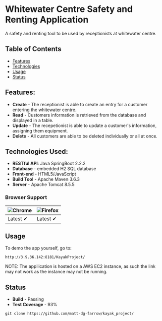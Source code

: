 # Whitewater Centre Safety and Renting Application

A safety and renting tool to be used by receptionists at whitewater centre. 

## Table of Contents
* [Features](#Features)
* [Technologies](#Technologies)
* [Usage](#Usage)
* [Status](#Status)

<a name="Features"></a>
## Features:

* **Create** - The receptionist is able to create an entry for a customer entering the whitewater centre.
* **Read** - Customers information is retrieved from the database and displayed in a table.
* **Update** - The recepetionist is able to update a customer's information, assigning them equipment.
* **Delete** - All customers are able to be deleted individually or all at once.


<a name="Technologies"></a>
## Technologies Used:

* **RESTful API**: Java SpringBoot 2.2.2
* **Database** - embedded H2 SQL database
* **Front-end** - HTML5/JavaScript
* **Build Tool** - Apache Maven 3.6.3
* **Server** - Apache Tomcat 8.5.5

### Browser Support
![Chrome](https://github.com/alrra/browser-logos/blob/master/src/chrome/chrome_48x48.png) | ![Firefox](https://github.com/alrra/browser-logos/blob/master/src/firefox/firefox_48x48.png) 
--- | --- |
Latest ✔ | Latest ✔ |


<a name="Usage"></a>
## Usage

To demo the app yourself, go to:

`http://3.9.36.142:8181/KayakProject/`

NOTE: The appilication is hosted on a AWS EC2 instance, as such the link may not work as the instance may not be running.



<a name="Status"></a>
## Status

* **Build** - Passing 
* **Test Coverage** - 93% 


`git clone https://github.com/matt-dg-farrow/kayak_project/`
